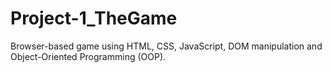 # Project-1_TheGame
Browser-based game using HTML, CSS, JavaScript, DOM manipulation and Object-Oriented Programming (OOP).
